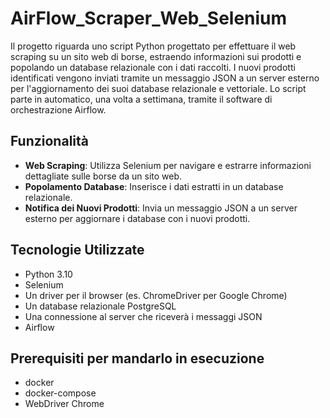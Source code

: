 # AirFlow_Scraper_Web_Selenium

Il progetto riguarda uno script Python progettato per effettuare il web scraping su un sito web di borse, estraendo informazioni sui prodotti e popolando un database relazionale con i dati raccolti. I nuovi prodotti identificati vengono inviati tramite un messaggio JSON a un server esterno per l'aggiornamento dei suoi database relazionale e vettoriale. Lo script parte in automatico, una volta a settimana, tramite il software di orchestrazione Airflow.

## Funzionalità

- **Web Scraping**: Utilizza Selenium per navigare e estrarre informazioni dettagliate sulle borse da un sito web.
- **Popolamento Database**: Inserisce i dati estratti in un database relazionale.
- **Notifica dei Nuovi Prodotti**: Invia un messaggio JSON a un server esterno per aggiornare i database con i nuovi prodotti.

## Tecnologie Utilizzate

- Python 3.10
- Selenium
- Un driver per il browser (es. ChromeDriver per Google Chrome)
- Un database relazionale PostgreSQL
- Una connessione al server che riceverà i messaggi JSON
- Airflow

## Prerequisiti per mandarlo in esecuzione
- docker
- docker-compose
- WebDriver Chrome
